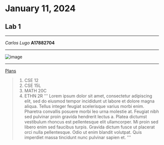 # January 11, 2024
## Lab 1
---
*Carlos Lugo*
**A17882704**

---
![image](https://github.com/c2lugo/cse15l-lab-reports/assets/156368539/4c0d66a6-47b3-40ec-b420-a63be63f7463)

---
[Plans](https://plans.ucsd.edu/)

> 1. CSE 12
> 2. CSE 15L
> 3. MATH 20C
> 4. ETHN 2R
'''
Lorem ipsum dolor sit amet, consectetur adipiscing elit, sed do eiusmod tempor incididunt ut labore et dolore magna aliqua. Tellus integer feugiat scelerisque varius morbi enim. Pharetra convallis posuere morbi leo urna molestie at. Feugiat nibh sed pulvinar proin gravida hendrerit lectus a. Platea dictumst vestibulum rhoncus est pellentesque elit ullamcorper. Mi proin sed libero enim sed faucibus turpis. Gravida dictum fusce ut placerat orci nulla pellentesque. Odio ut enim blandit volutpat. Quis imperdiet massa tincidunt nunc pulvinar sapien et.
'''
